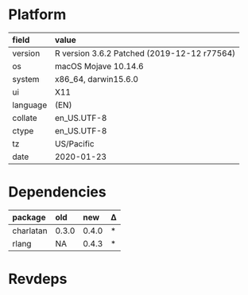 # Platform

|field    |value                                       |
|:--------|:-------------------------------------------|
|version  |R version 3.6.2 Patched (2019-12-12 r77564) |
|os       |macOS Mojave 10.14.6                        |
|system   |x86_64, darwin15.6.0                        |
|ui       |X11                                         |
|language |(EN)                                        |
|collate  |en_US.UTF-8                                 |
|ctype    |en_US.UTF-8                                 |
|tz       |US/Pacific                                  |
|date     |2020-01-23                                  |

# Dependencies

|package   |old   |new   |Δ  |
|:---------|:-----|:-----|:--|
|charlatan |0.3.0 |0.4.0 |*  |
|rlang     |NA    |0.4.3 |*  |

# Revdeps

